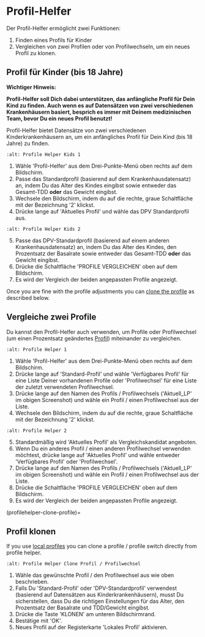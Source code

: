 # Profil-Helfer

Der Profil-Helfer ermöglicht zwei Funktionen:

1. Finden eines Profils für Kinder
2. Vergleichen von zwei Profilen oder von Profilwechseln, um ein neues Profil zu klonen.

## Profil für Kinder (bis 18 Jahre)

**Wichtiger Hinweis:**

**Profil-Helfer soll Dich dabei unterstützen, das anfängliche Profil für Dein Kind zu finden. Auch wenn es auf Datensätzen von zwei verschiedenen Krankenhäusern basiert, besprich es immer mit Deinem medizinischen Team, bevor Du ein neues Profil benutzt!**

Profil-Helfer bietet Datensätze von zwei verschiedenen Kinderkrankenhäusern an, um ein anfängliches Profil für Dein Kind (bis 18 Jahre) zu finden.

```{image} ../images/ProfileHelperKids1.png
:alt: Profile Helper Kids 1
```

1. Wähle 'Profil-Helfer' aus dem Drei-Punkte-Menü oben rechts auf dem Bildschirm.
2. Passe das Standardprofil (basierend auf dem Krankenhausdatensatz) an, indem Du das Alter des Kindes eingibst sowie entweder das Gesamt-TDD **oder** das Gewicht eingibst.
3. Wechsele den Bildschirm, indem du auf die rechte, graue Schaltfläche mit der Bezeichnung '2' klickst.
4. Drücke lange auf 'Aktuelles Profil' und wähle das DPV Standardprofil aus.

```{image} ../images/ProfileHelperKids2.png
:alt: Profile Helper Kids 2
```

5. Passe das DPV-Standardprofil (basierend auf einem anderen Krankenhausdatensatz) an, indem Du das Alter des Kindes, den Prozentsatz der Basalrate sowie entweder das Gesamt-TDD **oder** das Gewicht eingibst.
6. Drücke die Schaltfläche 'PROFILE VERGLEICHEN' oben auf dem Bildschirm.
7. Es wird der Vergleich der beiden angepassten Profile angezeigt.

Once you are fine with the profile adjustments you can [clone the profile](profilehelper-clone-profile) as described below.

## Vergleiche zwei Profile

Du kannst den Profil-Helfer auch verwenden, um Profile oder Profilwechsel (um einen Prozentsatz geändertes [Profil](../Usage/Profiles.md)) miteinander zu vergleichen.

```{image} ../images/ProfileHelper1.png
:alt: Profile Helper 1
```

1. Wähle 'Profil-Helfer' aus dem Drei-Punkte-Menü oben rechts auf dem Bildschirm.
2. Drücke lange auf 'Standard-Profil' und wähle 'Verfügbares Profil' für eine Liste Deiner vorhandenen Profile oder 'Profilwechsel' für eine Liste der zuletzt verwendeten Profilwechsel.
3. Drücke lange auf den Namen des Profils / Profilwechsels ('Aktuell_LP' im obigen Screenshot) und wähle ein Profil / einen Profilwechsel aus der Liste.
4. Wechsele den Bildschirm, indem du auf die rechte, graue Schaltfläche mit der Bezeichnung '2' klickst.

```{image} ../images/ProfileHelper2.png
:alt: Profile Helper 2
```

5. Standardmäßig wird 'Aktuelles Profil' als Vergleichskandidat angeboten.
6. Wenn Du ein anderes Profil / einen anderen Profilwechsel verwenden möchtest, drücke lange auf 'Aktuelles Profil' und wähle entweder 'Verfügbares Profil' oder 'Profilwechsel'.
7. Drücke lange auf den Namen des Profils / Profilwechsels ('Aktuell_LP' im obigen Screenshot) und wähle ein Profil / einen Profilwechsel aus der Liste.
8. Drücke die Schaltfläche 'PROFILE VERGLEICHEN' oben auf dem Bildschirm.
9. Es wird der Vergleich der beiden angepassten Profile angezeigt.

(profilehelper-clone-profile)=
## Profil klonen

If you use [local profiles](Config-Builder-local-profile) you can clone a profile / profile switch directly from profile helper.

```{image} ../images/ProfileHelperClone.png
:alt: Profile Helper Clone Profil / Profilwechsel
```

1. Wähle das gewünschte Profil / den Profilwechsel aus wie oben beschrieben.
2. Falls Du 'Standard-Profil' oder 'DPV-Standardprofil' verwendest (basierend auf Datensätzen aus Kinderkrankenhäusern), musst Du sicherstellen, dass Du die richtigen Einstellungen für das Alter, den Prozentsatz der Basalrate und TDD/Gewicht eingibst.
3. Drücke die Taste 'KLONEN' am unteren Bildschirmrand.
4. Bestätige mit 'OK'.
5. Neues Profil auf der Registerkarte 'Lokales Profil' aktivieren.

